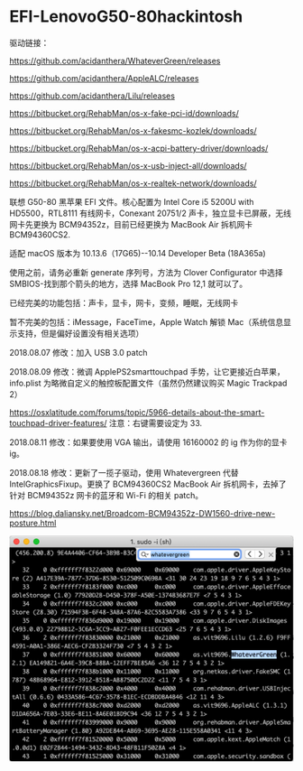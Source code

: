 # EFI-LenovoG50-80hackintosh
驱动链接：

https://github.com/acidanthera/WhateverGreen/releases

https://github.com/acidanthera/AppleALC/releases

https://github.com/acidanthera/Lilu/releases

https://bitbucket.org/RehabMan/os-x-fake-pci-id/downloads/

https://bitbucket.org/RehabMan/os-x-fakesmc-kozlek/downloads/

https://bitbucket.org/RehabMan/os-x-acpi-battery-driver/downloads/

https://bitbucket.org/RehabMan/os-x-usb-inject-all/downloads/

https://bitbucket.org/RehabMan/os-x-realtek-network/downloads/

联想 G50-80 黑苹果 EFI 文件。核心配置为 Intel Core i5 5200U with HD5500，RTL8111 有线网卡，Conexant 20751/2 声卡，独立显卡已屏蔽，无线网卡先更换为 BCM94352z，目前已经更换为 MacBook Air 拆机网卡 BCM94360CS2.

适配 macOS 版本为 10.13.6（17G65)--10.14 Developer Beta (18A365a)

使用之前，请务必重新 generate 序列号，方法为 Clover Configurator 中选择 SMBIOS-找到那个箭头的地方，选择 MacBook Pro 12,1 就可以了。

已经完美的功能包括：声卡，显卡，网卡，变频，睡眠，无线网卡

暂不完美的包括：iMessage，FaceTime，Apple Watch 解锁 Mac（系统信息显示支持，但是偏好设置没有相关选项）

2018.08.07 修改：加入 USB 3.0 patch

2018.08.09 修改：微调 ApplePS2smarttouchpad 手势，让它更接近白苹果，info.plist 为略微自定义的触控板配置文件（虽然仍然建议购买 Magic Trackpad 2）

https://osxlatitude.com/forums/topic/5966-details-about-the-smart-touchpad-driver-features/
注意：右键需要设定为 33.

2018.08.11 修改：如果要使用 VGA 输出，请使用 16160002 的 ig 作为你的显卡 ig。

2018.08.18 修改：更新了一揽子驱动，使用 Whatevergreen 代替 IntelGraphicsFixup。更换了 BCM94360CS2 MacBook Air 拆机网卡，去掉了针对 BCM94352z 网卡的蓝牙和 Wi-Fi 的相关 patch。

https://blog.daliansky.net/Broadcom-BCM94352z-DW1560-drive-new-posture.html

![图片](https://github.com/sjxnwnqksnrlq/EFI-LenovoG50-80hackintosh/blob/master/images/image.png)
